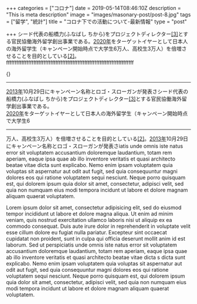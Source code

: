 +++
categories = ["コロナ"]
date = 2019-05-14T08:46:10Z
description = "This is meta description"
image = "images/masonary-post/post-8.jpg"
tags = ["留学", "統計"]
title = "コロナ下での活動について-最新情報"
type = "post"

+++
シード代表の船橋力(ふなばし ちから)をプロジェクトディレクター[\[3\]](https://ja.wikipedia.org/wiki/%E3%83%88%E3%83%93%E3%82%BF%E3%83%86!%E7%95%99%E5%AD%A6JAPAN#cite_note-3)とする官民協働海外留学創出事業である。[2020年](https://ja.wikipedia.org/wiki/2020%E5%B9%B4 "2020年")をターゲットイヤーとして日本人の海外留学生（キャンペーン開始時点で大学生6万人、高校生3万人）を倍増させることを目的としている[\[2\]](https://ja.wikipedia.org/wiki/%E3%83%88%E3%83%93%E3%82%BF%E3%83%86!%E7%95%99%E5%AD%A6JAPAN#cite_note-about-2)。fffffffffffffffffffffffffffffffffffffffffffffffffffffffffffffffffffffffffff

{<!-- more -->}

***

[2013年](https://ja.wikipedia.org/wiki/2013%E5%B9%B4 "2013年")10月29日にキャンペーン名称とロゴ・スローガンが発表さシード代表の船橋力(ふなばし ちから)をプロジェクトディレクター[\[3\]](https://ja.wikipedia.org/wiki/%E3%83%88%E3%83%93%E3%82%BF%E3%83%86!%E7%95%99%E5%AD%A6JAPAN#cite_note-3)とする官民協働海外留学創出事業である。   
[2020年](https://ja.wikipedia.org/wiki/2020%E5%B9%B4 "2020年")をターゲットイヤーとして日本人の海外留学生（キャンペーン開始時点で大学生6

***

万人、高校生3万人）を倍増させることを目的としている[\[2\]](https://ja.wikipedia.org/wiki/%E3%83%88%E3%83%93%E3%82%BF%E3%83%86!%E7%95%99%E5%AD%A6JAPAN#cite_note-about-2)。[2013年](https://ja.wikipedia.org/wiki/2013%E5%B9%B4 "2013年")10月29日にキャンペーン名称とロゴ・スローガンが発表さiatis unde omnis iste natus error sit voluptatem accusantium doloremque
laudantium, totam rem aperiam, eaque ipsa quae ab illo inventore veritatis et quasi architecto beatae vitae
dicta sunt explicabo. Nemo enim ipsam voluptatem quia voluptas sit aspernatur aut odit aut fugit, sed quia
consequuntur magni dolores eos qui ratione voluptatem sequi nesciunt. Neque porro quisquam est, qui dolorem
ipsum quia dolor sit amet, consectetur, adipisci velit, sed quia non numquam eius modi tempora incidunt ut
labore et dolore magnam aliquam quaerat voluptatem.

Lorem ipsum dolor sit amet, consectetur adipisicing elit, sed do eiusmod tempor incididunt ut labore et
dolore magna aliqua. Ut enim ad minim veniam, quis nostrud exercitation ullamco laboris nisi ut aliquip ex
ea commodo consequat. Duis aute irure dolor in reprehenderit in voluptate velit esse cillum dolore eu fugiat
nulla pariatur. Excepteur sint occaecat cupidatat non proident, sunt in culpa qui officia deserunt mollit
anim id est laborum. Sed ut perspiciatis unde omnis iste natus error sit voluptatem accusantium doloremque
laudantium, totam rem aperiam, eaque ipsa quae ab illo inventore veritatis et quasi architecto beatae vitae
dicta s
dicta sunt explicabo. Nemo enim ipsam voluptatem quia voluptas sit aspernatur aut odit aut fugit, sed quia
consequuntur magni dolores eos qui ratione voluptatem sequi nesciunt. Neque porro quisquam est, qui dolorem
ipsum quia dolor sit amet, consectetur, adipisci velit, sed quia non numquam eius modi tempora incidunt ut
labore et dolore magnam aliquam quaerat voluptatem.